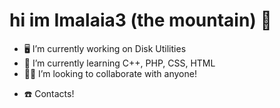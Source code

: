 <h1>hi im Imalaia3 (the mountain) 👋</h1>


- 🖥️ I’m currently working on Disk Utilities
- 🌱 I’m currently learning C++, PHP, CSS, HTML
- 🧑‍💼 I’m looking to collaborate with anyone!
<!--- 💬 Ask me about ..-->
<!--- ⚡ Fun fact: ..-->
- ☎️ Contacts!





